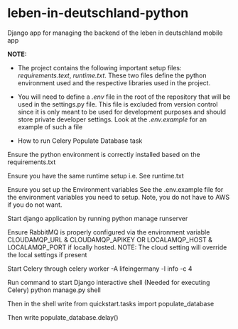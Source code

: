 # leben-in-deutschland-python
Django app for managing the backend of the leben in deutschland mobile app

**NOTE:**

- The project contains the following important setup files: _requirements.text_, _runtime.txt_.
These two files define the python environment used and the respective libraries used in the project.

- You will need to define a _.env_ file in the root of the repository that will be used in the settings.py file. This file is excluded from version control since it is only meant to be used for development purposes and should store private developer settings. Look at the _.env.example_ for an example of such a file


- How to run Celery Populate Database task

Ensure the python environment is correctly installed based on the requirements.txt


Ensure you have the same runtime setup i.e. See runtime.txt


Ensure you set up the Environment variables
See the .env.example file for the environment variables you need to setup. Note, you do not have to AWS if you do not want.

Start django application by running
python manage runserver

Ensure RabbitMQ is properly configured via the environment variable CLOUDAMQP_URL & CLOUDAMQP_APIKEY OR LOCALAMQP_HOST & LOCALAMQP_PORT if locally hosted.
NOTE: The cloud setting will override the local settings if present

Start Celery through
celery worker -A lifeingermany -l info -c 4

Run command to start Django interactive shell (Needed for executing Celery)
python manage.py shell


Then in the shell write
from quickstart.tasks import populate_database


Then write 
populate_database.delay()
